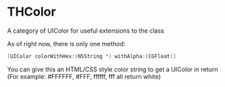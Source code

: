 THColor
=======

A category of UIColor for useful extensions to the class

As of right now, there is only one method:

```objective-c
[UIColor colorWithHex:(NSString *) withAlpha:(CGFloat)]
```
You can give this an HTML/CSS style color string to get a UIColor in return (For example: #FFFFFF, #FFF, ffffff, fff all return white)
